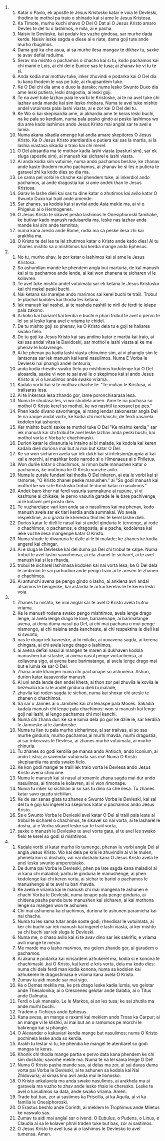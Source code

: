 <ol>
  <li>
    <ol>
      <li>Katar o Pavlo, ek apostle le Jesus Kristosko katar e voia le Devleski, thodino te mothol pa traio o shinado kai si ame le Jesus Kristosa.</li>
      <li>Ka Timote, murho kuchi shavo O Del O Dat ai O Jesus Kristo amaro Devles te del tu o lashimos, e mila, ai e pacha.</li>
      <li>Naisiv le Devleske, kai podaiv les vuzhe gindosa, sar murhe dada kerde. Naisiv leske sagda e diese ai e riate, dama goji tute ande murho rhugimos.</li>
      <li>Dama goji ka che asua, ai sa murhe ilesa mangav te dikhav tu, saxke te avav defial raduime.</li>
      <li>Serav ma mishto o pachamos o chacho kai si tu, kodo pachamos kai chi mami e Lois, ai chi dei e Eunice sas le tusa; ai zhanav ke vi tu te si.</li>
      <li>Anda kodia mai mothav tuke, inker zhuvindi e podarka kai O Del dia tu kana thodem le vas pe tute, ai rhugisardem tuke.</li>
      <li>Ke O Del chi dia ame o duxo la darako; numa lesko Swunto Duxo dia ame leski putiera, leski dragostia, ai leski goji.</li>
      <li>Te na avel tuke lazhav pala le vorbi le Kristoske, ai te na avel tuke chi lazhav anda mande kai sim lesko rhobara. Numa te avel tuke mishto andel vutuimata palai lashi viasta, ai e zor kai O Del del tu.</li>
      <li>Ke Wo si kai skepisardia ame, ai akhardia ame te keras leski buchi, na ke pala so kerdiam, numa pala pesko gindo ai pesko lashimos wo dia ame kado lashimos ando Jesus Kristo mai anglal sar te avel e lumia.</li>
      <li>Numa akana sikadia amenge kai andia amare skepitores O Jesus Kristo. Ke O Jesus Kristo aterdiardia e putiera kai sas la martia, ai la lashia viastasa sikadia o traio kai chi merel.</li>
      <li>O Del alosardia ma te mothav kadia lashi viasta (pasturi sim), sar ek sluga (apostle sim), ai manush kai sicharel e lashi viasta.</li>
      <li>Ai anda kodia sim vutuime, numa ando pachamos beshav, ke zhanav ande kaste thodem murho pachamos, ai zhanav ke si les e putiera te garavel zhi ka kodo dies so dia ma.</li>
      <li>Le sama pel vorbi le chache kai phendem tuke, ai inkerdiol ando pachamos, ai ande dragostia kai si ame andek than le Jesus Kristosa.</li>
      <li>Garav le lashe dieli kai sas tu dine katar o zhutimos kai avilo katar O Swunto Duxo kai traiil ande amende.</li>
      <li>Sar zhanes, sa kodola kai si avrial ande Asia mekle ma, ai vi o Phigelus ai o Hermogenes.</li>
      <li>O Jesus Kristo te sikavel pesko lashimos le Onesiphoroski familiake, ke butivar kado manush raduisardia ma, leske nas lazhav anda mande kai sim ande temnitsa;</li>
      <li>numa kana areslo ande Rome, rodia ma sa peske ilesa zhi kai arakhlia ma.</li>
      <li>O Kristo te del les te lel zhutimos katar o Kristo ande kado dies! Ai tu zhanes mishto sa o mishtimos kai kerdia mange ando Ephesus.</li>
    </ol>
  </li>
  <li>
    <ol>
      <li>No tu, murho shav, le zor katar o lashimos kai si ame le Jesus Kristosa.</li>
      <li>So ashundian mande ke phendem angla but marturia, de kal manush kai si tu pachamos ande lende, ai kai won zhanena te sicharen vi le kolavren.</li>
      <li>Te avel tuke mishto andel vutuimata sar ek ketana le Jesus Kristosko kai chi mekel peski buchi.</li>
      <li>Nai ketana kai marelpe ando marimos sai kerel buchi te traiil. Trobul te plachal kodoles kai thodia les ketana.</li>
      <li>Iek manush kai nashel, ai te nashela nashtil te niril de ferdi te lelape pala zakono.</li>
      <li>Ai koko kai bariarel kai kerdia e buchi e phari trobul te avel o pervo te lel so si lesko kana avel e vriama te chidel.</li>
      <li>De tu mishto goji so phenav, ke O Kristo dela tu e goji te haliares swako fielo.</li>
      <li>De tu goji ka Jesus Kristo kai sas andino katar e martia kai traio, ai kai sas andai vitsa le Davidoski, sar mothol e lashi viasta ai ke me phenav le kolavrenge.</li>
      <li>Ai ke phenav pa kadia lashi viasta chinuime sim, ai vi phanglo sim le lantsonsa sar iek manush kai kerel nasulimos. Numa E Vorba le Devleski nai phangli andel lantsuria,</li>
      <li>anda kodia rhevdiv swako fielo po mishtimos kodolenge kai O Del alosardia, saxke vi won te sai avel le o skepimos kai si ando Jesus Kristo ai vi o luvudimos ande swako vriama.</li>
      <li>Kadala vorbi kai si te mothav chache le: "Te mulian le Kristosa, vi traiisaras lesa.</li>
      <li>Ai te inkerasa lesa zhando gor, iame poronchisarasa lesa.</li>
      <li>Numa te shudasa les, vi wo shudela amen. Ame te na pachasa so mothol O Kristo kerel so mothol, ke wo nashtil te xoxavel pe pes."</li>
      <li>Phen kado divano savorhenge, ai mang lendar sakonestar angla Del te na xanpe andal vorbi, ke kodia chi mol kanchi, de ferdi xasarela kodolen kai ashunen.</li>
      <li>Ker mishto buchi saxke te mothol tuke O Del "Ke mishto kerdia," sar iek manush kai chi trobul te avel leske lazhav anda peski buchi, kai mothol vorta e Vorba le chachimaski.</li>
      <li>Durion katar le divanuria le intaino ai bi malade, ke kodola kai keren kadala dieli duriona mai but ai mai but katar O Del.</li>
      <li>Ke so won sicharen avela sar iek dukh kai si infeksion/pugnia ai kai xal e morchi, ai mashkar kodo narodo si o Himenaeus ai o Philetus.</li>
      <li>Won durile katar o chachimos, ai rimon bute manushen katar o pachamos, ke mothona ke O Kristo vunzhe avilo.</li>
      <li>Numa le zurale fundani kai thodia O Del inkeren, ai eta le vorbi kai si ramome, "O Kristo zhanel peske manushen." ai "So godi manush kai mothol ke wo si le Kristosko trobul te duriol katar o nasulimos."</li>
      <li>Andek baro kher nai ferdi vasuria sumnakune ai rupune, si vi kashtune ai chikake; le pervo vasuria garade le le bare pachivenge, ai le kolaver pel prosto dies.</li>
      <li>Te vuzharelape vari kon anda sa o nasulimos kai ma phenav, kodo manush avela sar ek tiari kerdia anda sumnakai. Wo avela respektime, ai o gazda le kheresko thol les te kerel lashe dieli.</li>
      <li>Durios katar le dieli le nasul kai si andel ginduria le ternenge, ai rode o chachimos, o pachamos, e dragostia, ai e pacha, kodolensa kai ieke vuzhe ilesa mangenpe katar O Kristo.</li>
      <li>Numa shude le divanuria le dzile ai le bi malade; ke zhanes ke kodia angerel kai chingar.</li>
      <li>Ai e sluga le Devleske kai del duma pa Del chi trobul te xalpe. Numa trobul te avel lasho savorhensa, ai eta zhanel te sicharel, ai te avel manush kai si les rhavda,</li>
      <li>trobul te sicharel lashimasa kodolen kai nai vorta lesa; ke O Del dela le ambroim te sai parhudion ande pengo traio ai te aresen te zhanen o chachimos.</li>
      <li>Ai antunchi avena pe pengo gindo o lasho, ai anklena avri andal atsaimos le bengeske, kai astardia le ai kai kerelas le te keren leski voia.</li>
    </ol>
  </li>
  <li>
    <ol>
      <li>Zhanes tu mishto, ke mai anglal sar te avel O Kristo avela trutno vriama.</li>
      <li>Ke le manush rodena swako pengo mishtimos, avela lenge drago lenge, ai avela lenge drago le love, bariarenape, ai barimatange avena, ai dena duma nasul pa Del, ai chi mai pachana o mui penge niamongo, ai chi naisina anda kancheste, ai chi respektina le dieli kai si swunto,</li>
      <li>nas le drago iek kavreske, ai bi milako, ai xoxavena sagda, ai kerena chingara, ai chi avela lenge drago o lashimos,</li>
      <li>ai avena defial nasul ai mangen te maren ai dukhaven kodola manushen kai si lashe, ai avena nasul penge vortachensa, ai xoliavona sigo, ai avena bare barimatange, ai avela lenge drago mai but e lumia ke sar O Del.</li>
      <li>Zhana ande khangeri numa chi pachanape so ashunena. Ashun, durion katar kasavendar manush.</li>
      <li>Ai uni anda lende den andel khera, ai thon zor pel zhuvlia le kovlia le bezexalia kai si le andel ginduria dieli bi malade,</li>
      <li>zhuvlia kai roden sagda te sichon, numa kai shoxar chi aresle te zhanen o chachimos.</li>
      <li>Sa sar o Jannes ai o Jambres kai chi lenaspe pala Moses. Sakadia kadala manush chi lenpe pala chachimos: won si manush kai lenge goji nai lashi, ai lengo pachamos chi mol kanchi.</li>
      <li>Numa chi zhana dur: ke sa e lumia dela po gor ke dzile le, sar kerdilia le Janneske ai le Jambreske.</li>
      <li>Numa tu lian tu pala murho sicharimos, ai sar traiivas, ai so sas murhe ginduria, murho pachamos,ai murhi rhavda, murhi dragostia, ai sar inkeravas le Devlesa, ai zhanes murhe vutuimata, ai murhe chinuria.</li>
      <li>Tu zhanes so godi kerdilia pe mansa ando Antioch, ando Iconium, ai ando Listra; ai savendar vutuimata sas ma! Numa O Kristo skepisardia ma anda swako fielo.</li>
      <li>Ke kon godi mangel te traiil iek traio vorta le Devlesa ando Jesus Kristo avena chinuime.</li>
      <li>Numa le manush kai si nasul ai xoxamle zhana sagda mai dur ando nasulimos, ai rimona le kolavren, ai vi won rimonape.</li>
      <li>Numa tu inker so sichilian ai so sas tu dino sa che ilesa. Tu zhanes katar savo gazda sichilian.</li>
      <li>Ke de sar sanas glata tu zhanes e Swunto Vorba le Devleski, kai sai del tu e goji kai ingerel ka skepimos katar o pachamos ando Jesus Kristo.</li>
      <li>Sa e Swunto Vorba le Devleski avel katar O Del ai traiil pala leste ai trobul te sicharel o chachimos, te sikavel so nai vorta, ai te lasharel le dosha, ai e Vorba sikavel leske sar te traiil vorta,</li>
      <li>saxke o manush le Devlesko te avel vorta gata, ai te avel les swako fielo te kerel so godi si mishtimos.</li>
    </ol>
  </li>
  <li>
    <ol>
      <li>Kadala vorbi si katar murho ilo tumenge, phenav le vorbi angla Del ai angla Jesus Kristo. Wo kai dela pe kris le zhuvindin ai vi le mulen, phenela kon si doshalo, vai nai doshalo kana O Jesus Kristo avela te anel leska swunto amperetsiako.</li>
      <li>De duma pai Vorba le Devleski, phen pa late sagda kana maladiol ai vi kana chi maladiol; parhu le ginduria le manushenge, ai phen kodolenge kai chi keren vorta, ai sichar te bariol o pachamos le manushengo ai te avel tu bari rhavda.</li>
      <li>Ke avela e vriama kai le manush chi mai mangena te ashunen e chachi Vorba le Devleski, numa lenape pala penge ginduria, ai chidena pasha pende bute manushen kai sicharen, ai kai mothona lenge so mangen won te ashunen.</li>
      <li>Chi mai ashunena ka chachimos, duriona te ashunen paramicha kai nai chache.</li>
      <li>Numa tu les sama tutar ande soste godi; rhevdisar le vutuimata, ai ker chi buchi sar iek manush kai ingerel e lashi viasta, ai ker mishto sa chi buchi sar iek sluga le Devleski.</li>
      <li>Numa me, o chaso avilo kai si te avav dino sar iek sakrifis; e vriama avili mange te merav.</li>
      <li>Me marde ma o lasho marimos, me gelem zhando gor, ai garadem o pachamos.</li>
      <li>Ai akana e podarka kai nirisardem azhukerel ma, kodia si e konona le chachimaski ,kai O Kristo, kai kerel e kris vorta, dela ma kodo dies: numa chi dela ferdi man kodia konona, numa sa kodolen kai azhukeren le dragostimasa e vriama kana avela O Kristo.</li>
      <li>Zumav ta aidi mande sar mai sigo.</li>
      <li>Ke o Demas meklia ma, ke pra drago leske kadia lumia, wo gelotar ande Thesalonika; ai o Crescenes gelotar ande Galatia, ai o Titus ande Dalmatia.</li>
      <li>Ferdi o Luk mansalo. Le le Markos, ai an les tusa; ke sai zhutila ma ande murhi buchi.</li>
      <li>Tradem o Tichicus ando Ephesus.</li>
      <li>Kana avesa, an mange e raxami kai meklem ando Troas ka Carpur; ai an mange vi le klishki, ai mai but an o ramomos pe morchi le bakrengo kai si phangle.</li>
      <li>O Alexander o kakaviari kerdia mange but nasulimos; numa O Kristo pochinela leske anda so kerdia.</li>
      <li>Arakh tu lestar vi tu, ke phendia ke mangel te aterdiarel so godi mangas te keras.</li>
      <li>Khonik chi thodia mange partia e pervo data kana phendem ke chi sim doshalo; savorhe mekle ma. Numa te na lel sama lenge O Del!</li>
      <li>Numa O Kristo pasha mande sas, ai delas ma zor, ai sai davas duma vorta pai Vorba le Devleski, ai te ashunen sa kodola kai Nai Zhiduvuria; ai simas lino avri anda mui le lionosko.</li>
      <li>O Kristo ankalavela ma anda swako nasulimos, ai arakhela ma ai garavela ma vuzho te zhav ande lesko rhaio le cheresko. Leske te avel o luvudimos sa data, ande swako vriama. Amen.</li>
      <li>Trade but bax, zor ai sastimos ka Priscilla, ai ka Aquila, ai vi ka familia le Onesiphoroski.</li>
      <li>O Erastus beshlo ande Corinth, ai meklem le Trophimus ande Miletus ke naswalo sas.</li>
      <li>Zumav ta aidi mai anglal sar o ivend. O Eubulus, o Pudens, o Linus, e Claudia ai sa le kolaver phral traden tuke but bax, zor ai sastimos.</li>
      <li>O Jesus Kristo te avel tusa ai o lashimos le Devlesko te avel tumensa. Amen.</li>
    </ol>
  </li>
</ol>